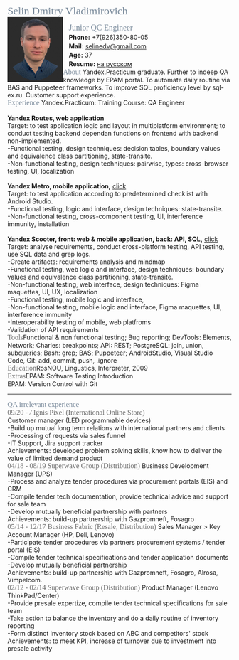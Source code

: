 <font size="5" color="778899" face="Trebuchet MS"> Selin Dmitry Vladimirovich</font> <br clear="side"/>
<img src="https://raw.githubusercontent.com/Selinedv/selinedv.github.io/main/smallphoto.jpg" align="left" alt="image" width="125" /> <cut/>

ㅤ<font size="4" color="778899" face="Trebuchet MS">Junior QC Engineer</font><br>
ㅤ**Phone:** +7(926)350-80-05 <br>
ㅤ**Mail:** selinedv@gmail.com <br>
ㅤ**Age:** 37 <br>
ㅤ**Resume:** [на русском](https://github.com/Selinedv/selinedv.github.io/raw/main/Selin_CV_v9.pdf "Click to load")<br> 
<font size="3" color="778899" face="Trebuchet MS">About</font>
Yandex.Practicum graduate. Further to indeep QA knowledge by EPAM portal. To automate daily routine via BAS and Puppeteer frameworks. To improve SQL proficiency level by sql-ex.ru. Customer support experience.
 <br clear=""/>
<font size="3" color="778899" face="Trebuchet MS">Experience</font>
Yandex.Practicum: Training Course: QA Engineer <br>
<br>__Yandex Routes, web application__ <br> 
Target: to test application logic and layout in multiplatform environment; to conduct testing backend dependan functions on frontend with backend non-implemented.<br> 
-Functional testing, design techniques: decision tables, boundary values and equivalence class partitioning, state-transite.<br>
-Non-functional testing, design techniques: pairwise, types: cross-browser testing, UI, localization<br>
<br>__Yandex Metro, mobile application,__ [click](https://github.com/Selinedv/selinedv.github.io/blob/main/Yandex.Prilavok_Yandex.Metro_mobile.xlsx)<br>
Target: to test application according to predetermined checklist with Android Studio.<br> 
-Functional testing, logic and interface, design techniques: state-transite.<br>
-Non-functional testing, cross-component testing, UI, interference immunity, installation <br>
<br>__Yandex Scooter, front: web & mobile application, back: API, SQL,__ [click](https://github.com/Selinedv/selinedv.github.io/blob/main/Yandex.Taxi.%20Mindmap_checklist_Cases.xlsx)<br>
Target: analyse requirements, conduct cross-platform testing, API testing, use SQL data and grep logs. <br>
-Create artifacts: requirements analysis and mindmap<br>
-Functional testing, web logic and interface, design techniques: boundary values and equivalence class partitioning, state-transite.<br>
-Non-functional testing, web interface, design techniques: Figma maquettes, UI, UX, localization <br>
-Functional testing, mobile logic and interface,  <br>
-Non-functional testing, mobile logic and interface, Figma maquettes, UI, interference immunity <br>
-Interoperability testing of mobile, web platfroms <br>
-Validation of API requirements
<br>
<font size="3" color="696969" face="Trebuchet MS">Tools</font>Functional & non functional testing; Bug reporting; DevTools: Elements, Network; Charles: breakpoints; API: REST; PostgreSQL: join, union, subqueries; Bash: grep; [BAS](https://youtu.be/4l94BWbky_o "Click for Youtube. Details are in summary; rec for 1,25 speed"); [Puppeteer](https://youtu.be/hSY4BcvlmOI "Click for Youtube. Auto-update a CV on hh website; antibot capture is workarounded"); AndroidStudio, Visual Studio Code, Git: add, commit, push, .ignore<br>
<font size="3" color="696969" face="Trebuchet MS">Education</font>RosNOU, Lingustics, Interpreter, 2009 <br>
<font size="3" color="696969" face="Trebuchet MS">Extras</font>EPAM: Software Testing Introduction <br> EPAM: Version Control with Git <br>

***

<font size="3" color="778899" face="Trebuchet MS">QA irrelevant experience</font><br><font size="3" color="696969" face="Trebuchet MS">09/20 - _/_ Ignis Pixel (International Online Store)</font><br>
Customer manager (LED programmable devices)<br> 
-Build up mutual long term relations with international partners and clients<br> 
-Processing of requests via sales funnel<br> 
-IT Support, Jira support tracker<br>
Achievements: developed problem solving skills, know how to deliver the value of limited demand product<br>
<font size="3" color="696969" face="Trebuchet MS">04/18 - 08/19 Superwave Group (Distribution)</font>
Business Development Manager (UPS)<br> 
-Process and analyze tender procedures via procurement portals (EIS) and CRM <br>
-Compile tender tech documentation, provide technical advice and support for sale team <br>
-Develop mutually beneficial partnership with partners<br>
Achievements: build-up partnership with Gazpromneft, Fosagro<br clear=""/>
<font size="3" color="696969" face="Trebuchet MS">05/14 - 12/17 Business Fabric (Resale, Distribution)</font>
Sales Manager > Key Account Manager (HP, Dell, Lenovo)<br>
-Participate tender prоcedures via partners procurement systems / tender portal (EIS) <br>
-Compile tender technical specifications and tender application documents <br>
-Develop mutually beneficial partnership<br>
Achievements: build-up partnership with Gazpromneft, Fosagro, Alrosa, Vimpelcom.<br>
<font size="3" color="696969" face="Trebuchet MS">02/12 - 02/14 Superwave Group (Distribution)</font>
Product Manager (Lenovo ThinkPad/Center)<br> 
-Provide presale expertize, compile tender technical specifications for sale team <br clear=""/>
-Take action to balance the inventory and do a daily routine of inventory reporting <br clear=""/>
-Form distinct inventory stock based on ABC and competitors' stock <br clear=""/>
Achievements: to meet KPI, increase of turnover due to investment into presale activity
